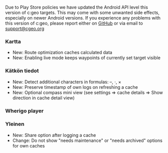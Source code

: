 Due to Play Store policies we have updated the Android API level this version of c:geo targets. This may come with some unwanted side effects, especially on newer Android versions. If you experience any problems with this version of c:geo, please report either on [GitHub](https://github.com/cgeo/cgeo) or via email to [support@cgeo.org](mailto:support@cgeo.org)

### Kartta
- New: Route optimization caches calculated data
- New: Enabling live mode keeps waypoints of currently set target visible

### Kätkön tiedot
- New: Detect additional characters in formulas: –, ⋅, ×
- New: Preserve timestamp of own logs on refreshing a cache
- New: Optional compass mini view (see settings => cache details => Show direction in cache detail view)

### Wherigo player

### Yleinen
- New: Share option after logging a cache
- Change: Do not show "needs maintenance" or "needs archived" options for own caches

